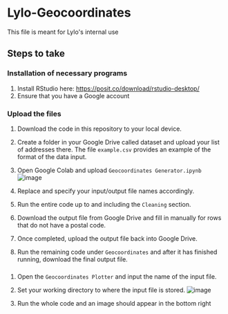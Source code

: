 # Lylo-Geocoordinates

This file is meant for Lylo's internal use

## Steps to take
### Installation of necessary programs
1. Install RStudio here: https://posit.co/download/rstudio-desktop/
2. Ensure that you have a Google account

### Upload the files 
1. Download the code in this repository to your local device.
2. Create a folder in your Google Drive called dataset and upload your list of addresses there. The file `example.csv` provides an example of the format of the data input. 
3. Open Google Colab and upload `Geocoordinates Generator.ipynb` ![image](https://github.com/ErSongHeng/Lylo-Geocoordinates/assets/100456048/7bb5ca98-022a-4b0b-a5a3-e62a9f3826b0)

4. Replace and specify your input/output file names accordingly.
5. Run the entire code up to and including the `Cleaning` section.
6. Download the output file from Google Drive and fill in manually for rows that do not have a postal code.
7. Once completed, upload the output file back into Google Drive.
8. Run the remaining code under `Geocoordinates` and after it has finished running, download the final output file.

### 
1. Open the `Geocoordinates Plotter` and input the name of the input file.
2. Set your working directory to where the input file is stored. ![image](https://github.com/ErSongHeng/Lylo-Geocoordinates/assets/100456048/957c1181-967e-4e81-a1f7-6c7aeecc83d4)

3. Run the whole code and an image should appear in the bottom right
